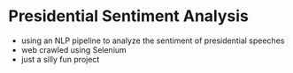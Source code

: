 # Presidential Sentiment Analysis

- using an NLP pipeline to analyze the sentiment of presidential speeches
- web crawled using Selenium
- just a silly fun project
